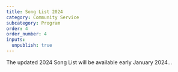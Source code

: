 ```yaml
---
title: Song List 2024
category: Community Service
subcategory: Program
order: 4
order_number: 4
inputs:
  unpublish: true
---
```

The updated 2024 Song List will be available early January 2024…